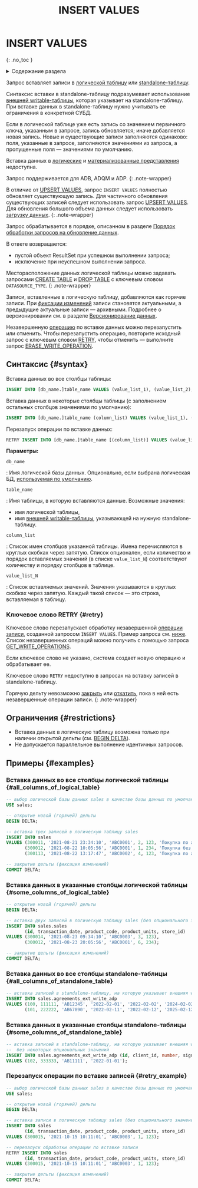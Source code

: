 ﻿---
layout: default
title: INSERT VALUES
nav_order: 38
parent: Запросы SQL+
grand_parent: Справочная информация
has_children: false
has_toc: false
---

# INSERT VALUES
{: .no_toc }

<details markdown="block">
  <summary>
    Содержание раздела
  </summary>
  {: .text-delta }
1. TOC
{:toc}
</details>

Запрос вставляет записи в [логической таблицу](../../../overview/main_concepts/logical_table/logical_table.md) 
или [standalone-таблицу](../../../overview/main_concepts/standalone_table/standalone_table.md).

Синтаксис вставки в standalone-таблицу подразумевает использование
[внешней writable-таблицы](../../../overview/main_concepts/external_table/external_table.md#writable_table), которая
указывает на standalone-таблицу.
При вставке данных в standalone-таблицу нужно учитывать ее ограничения в конкретной СУБД.

Если в логической таблице уже есть запись со значением первичного ключа, указанным в запросе, запись обновляется; 
иначе добавляется новая запись.
Новые и существующие записи заполняются одинаково: поля, указанные в запросе, заполняются значениями из запроса, а 
пропущенные поля — значениями по умолчанию.

Вставка данных в [логические](../../../overview/main_concepts/logical_view/logical_view.md)
и [материализованные представления](../../../overview/main_concepts/materialized_view/materialized_view.md)
недоступна.

Запрос поддерживается для ADB, ADQM и ADP.
{: .note-wrapper}

В отличие от [UPSERT VALUES](../UPSERT_VALUES/UPSERT_VALUES.md), запрос `INSERT VALUES` полностью обновляет существующую запись.
Для частичного обновления существующих записей следует использовать запрос [UPSERT VALUES](../UPSERT_VALUES/UPSERT_VALUES.md).
<br>Для обновления большого объема данных следует использовать
[загрузку данных](../../../working_with_system/data_upload/data_upload.md).
{: .note-wrapper}

Запрос обрабатывается в порядке, описанном в разделе
[Порядок обработки запросов на обновление данных](../../../overview/interactions/llw_processing/llw_processing.md).

В ответе возвращается:
*   пустой объект ResultSet при успешном выполнении запроса;
*   исключение при неуспешном выполнении запроса.

Месторасположение данных логической таблицы можно задавать запросами 
[CREATE TABLE](../CREATE_TABLE/CREATE_TABLE.md) и [DROP TABLE](../DROP_TABLE/DROP_TABLE.md) с ключевым словом 
`DATASOURCE_TYPE`.
{: .note-wrapper}

Записи, вставленные в логическую таблицу, добавляются как горячие записи. При [фиксации изменений](../COMMIT_DELTA/COMMIT_DELTA.md)
записи становятся актуальными, а предыдущие актуальные записи — архивными. 
Подробнее о версионировании
см. в разделе [Версионирование данных](../../../working_with_system/data_upload/data_versioning/data_versioning.md).

Незавершенную [операцию](../../../overview/main_concepts/write_operation/write_operation.md) по вставке данных можно 
перезапустить или отменить. Чтобы перезапустить операцию, повторите исходный запрос с ключевым словом [RETRY](#retry),
чтобы отменить — выполните запрос [ERASE_WRITE_OPERATION](../ERASE_WRITE_OPERATION/ERASE_WRITE_OPERATION.md).

## Синтаксис {#syntax}

Вставка данных во все столбцы таблицы:
```sql
INSERT INTO [db_name.]table_name VALUES (value_list_1), (value_list_2), ...
```

Вставка данных в некоторые столбцы таблицы
(с заполнением остальных столбцов значениями по умолчанию):
```sql
INSERT INTO [db_name.]table_name (column_list) VALUES (value_list_1), (value_list_2), ...
```

Перезапуск операции по вставке данных:
```sql
RETRY INSERT INTO [db_name.]table_name [(column_list)] VALUES (value_list_1), (value_list_2), ...
```

**Параметры:**

`db_name`

: Имя логической базы данных. Опционально, если выбрана логическая БД, 
  [используемая по умолчанию](../../../working_with_system/other_features/default_db_set-up/default_db_set-up.md).

`table_name`

: Имя таблицы, в которую вставляются данные. Возможные значения:
* имя логической таблицы,
* имя [внешней writable-таблицы](../../../overview/main_concepts/external_table/external_table.md#writable_table),
  указывающей на нужную standalone-таблицу.

`column_list`

: Список имен столбцов указанной таблицы. Имена перечисляются в круглых скобках через запятую. 
  Список опционален, если количество и порядок вставляемых значений (в списке `value_list_N`) соответствуют количеству и 
  порядку столбцов в таблице.

`value_list_N`

: Список вставляемых значений. Значения указываются в круглых скобках через запятую. Каждый такой 
  список — это строка, вставляемая в таблицу.

### Ключевое слово RETRY {#retry}

Ключевое слово перезапускает обработку незавершенной [операции записи](../../../overview/main_concepts/write_operation/write_operation.md), 
созданной запросом `INSERT VALUES`. Пример запроса см. [ниже](#retry_example). Список незавершенных операций можно получить
с помощью запроса [GET_WRITE_OPERATIONS](../GET_WRITE_OPERATIONS/GET_WRITE_OPERATIONS.md).

Если ключевое слово не указано, система создает новую операцию и обрабатывает ее.

Ключевое слово `RETRY` недоступно в запросах на вставку записей в standalone-таблицу.

Горячую дельту невозможно [закрыть](../COMMIT_DELTA/COMMIT_DELTA.md) или
[откатить](../ROLLBACK_DELTA/ROLLBACK_DELTA.md), пока в ней есть незавершенные операции записи.
{: .note-wrapper}

## Ограничения {#restrictions}

* Вставка данных в логическую таблицу возможна только при наличии открытой дельты (см. [BEGIN DELTA](../BEGIN_DELTA/BEGIN_DELTA.md)).
* Не допускается параллельное выполнение идентичных запросов.

## Примеры {#examples}

### Вставка данных во все столбцы логической таблицы {#all_columns_of_logical_table}

```sql
-- выбор логической базы данных sales в качестве базы данных по умолчанию
USE sales;

-- открытие новой (горячей) дельты
BEGIN DELTA;

-- вставка трех записей в логическую таблицу sales
INSERT INTO sales 
VALUES (300011, '2021-08-21 23:34:10', 'ABC0001', 2, 123, 'Покупка по акции "1+1"'), 
       (300012, '2021-08-22 10:05:56', 'ABC0001', 1, 234, 'Покупка без акций'), 
       (300113, '2021-08-22 13:17:47', 'ABC0002', 4, 123, 'Покупка по акции "Лето"');

-- закрытие дельты (фиксация изменений)
COMMIT DELTA;
```

### Вставка данных в указанные столбцы логической таблицы {#some_columns_of_logical_table}

```sql
-- открытие новой (горячей) дельты
BEGIN DELTA;

-- вставка двух записей в логическую таблицу sales (без опционального значения description)
INSERT INTO sales.sales 
       (id, transaction_date, product_code, product_units, store_id)
VALUES (300014, '2021-08-23 09:34:10', 'ABC0003', 3, 123), 
       (300012, '2021-08-23 20:05:56', 'ABC0001', 6, 234);

-- закрытие дельты (фиксация изменений)
COMMIT DELTA;
```

### Вставка данных во все столбцы standalone-таблицы {#all_columns_of_standalone_table}

```sql
-- вставка записей в standalone-таблицу, на которую указывает внешняя writable-таблица agreements_ext_write_adp
INSERT INTO sales.agreements_ext_write_adp 
VALUES (100, 111111, 'AB12345', '2022-02-01', '2022-02-02', '2024-02-02', 'Договор с ООО "Квадрат"'), 
       (101, 222222, 'AB67890', '2022-02-11', '2022-02-12', '2025-02-12', 'Договор с ООО "Круг"');
```

### Вставка данных в указанные столбцы standalone-таблицы {#some_columns_of_standalone_table}

```sql
-- вставка записей в standalone-таблицу, на которую указывает внешняя writable-таблица agreements_ext_write_adp,
--  без некоторых опциональных значений
INSERT INTO sales.agreements_ext_write_adp (id, client_id, number, signature_date)
VALUES (102, 333333, 'AB11111', '2022-01-01');
```

### Перезапуск операции по вставке записей {#retry_example}

```sql
-- выбор логической базы данных sales в качестве базы данных по умолчанию
USE sales;

-- открытие новой (горячей) дельты
BEGIN DELTA;

-- вставка записи в логическую таблицу sales (без опционального значения description)       
INSERT INTO sales
       (id, transaction_date, product_code, product_units, store_id)
VALUES (300015, '2021-10-15 10:11:01', 'ABC0003', 1, 123);

-- перезапуск обработки операции по вставке записи
RETRY INSERT INTO sales
       (id, transaction_date, product_code, product_units, store_id)
VALUES (300015, '2021-10-15 10:11:01', 'ABC0003', 1, 123); 

-- закрытие дельты (фиксация изменений)
COMMIT DELTA;
```  